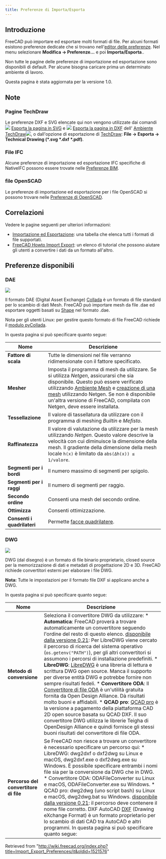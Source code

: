 ```yaml
---
title: Preferenze di Importa/Esporta
---
```

## Introduzione

FreeCAD può importare ed esportare molti formati di file. Per alcuni formati esistono preferenze dedicate che si trovano nell'[editor delle preferenze](/Preferences_Editor/it "Preferences Editor/it"). Nel menu selezionare **Modifica → Preferenze...** e poi **Importa/Esporta**..

Non tutte le pagine delle preferenze di importazione ed esportazione sono disponibili di default. Per alcune bisogna caricare prima un determinato ambiente di lavoro.

Questa pagina è stata aggiornata per la versione 1.0.

## Note

### Pagine TechDraw

Le preferenze DXF e SVG elencate qui non vengono utilizzate dai comandi ![](/images/TechDraw_ExportPageSVG.svg) [Esporta la pagina in SVG](/TechDraw_ExportPageSVG/it "TechDraw ExportPageSVG/it") e ![](/images/TechDraw_ExportPageDXF.svg) [Esporta la pagina in DXF](/TechDraw_ExportPageDXF/it "TechDraw ExportPageDXF/it") dell' [Ambiente TechDraw](/TechDraw_Workbench/it "TechDraw Workbench/it")![](/images/Workbench_TechDraw.svg), o dall'opzione di esportazione di [TechDraw](/TechDraw_Workbench/it "TechDraw Workbench/it"): **File → Esporta → Technical Drawing (\*.svg \*.dxf \*.pdf)**.

### File IFC

Alcune preferenze di importazione ed esportazione IFC specifiche di NativeIFC possono essere trovate nelle [Preferenze BIM](/BIM_Preferences/it "BIM Preferences/it").

### file OpenSCAD

Le preferenze di importazione ed esportazione per i file OpenSCAD si possono trovare nelle [Preferenze di OpenSCAD](/OpenSCAD_Preferences/it "OpenSCAD Preferences/it").

## Correlazioni

Vedere le pagine seguenti per ulteriori informazioni:

* [Importazione ed Esportazione](/Import_Export/it "Import Export/it"): una tabella che elenca tutti i formati di file supportati.
* [FreeCAD Howto Import Export](/FreeCAD_Howto_Import_Export "FreeCAD Howto Import Export"): un elenco di tutorial che possono aiutare gli utenti a convertire i dati da un formato all'altro.

## Preferenze disponibili

### DAE

![](/images/Preferences_Import-Export_Page_DAE.png)

Il formato DAE (Digital Asset Exchange) [Collada](https://it.wikipedia.org/wiki/COLLADA) è un formato di file standard per lo scambio di dati Mesh. FreeCAD può importare mesh da file .dae ed esportare oggetti basati su [Shape](/Part_Workbench/it "Part Workbench/it") nel formato .dae.

Nota per gli utenti Linux: per gestire questo formato di file FreeCAD richiede il [modulo pyCollada](/Extra_python_modules/it "Extra python modules/it").

In questa pagina si può specificare quanto segue:

| Nome | Descrizione |
| --- | --- |
| **Fattore di scala** | Tutte le dimensioni nel file verranno ridimensionate con il fattore specificato. |
| **Mesher** | Imposta il programma di mesh da utilizzare. Se si utilizza *Netgen*, assicurarsi che sia disponibile. Questo può essere verificato utilizzando  [Ambiente Mesh](/Mesh_Workbench/it "Mesh Workbench/it") e [creazione di una mesh](/Mesh_FromPartShape/it "Mesh FromPartShape/it") utilizzando Netgen. Se non è disponibile un'altra versione di FreeCAD, compilata con Netgen, deve essere installata. |
| **Tessellazione** | Il valore di tassellatura da utilizzare con il programma di meshing *Builtin* e *Mefisto*. |
| **Raffinatezza** | Il valore di valutazione da utilizzare per la mesh utilizzando *Netgen*. Questo valore descrive la velocità con cui diminuisce la dimensione della mesh. Il gradiente della dimensione della mesh locale `h(x)` è limitato da `abs(Δh(x)) ≤ 1/valore`. |
| **Segmenti per i bordi** | Il numero massimo di segmenti per spigolo. |
| **Segmenti per i raggi** | Il numero di segmenti per raggio. |
| **Secondo ordine** | Consenti una mesh del secondo ordine. |
| **Ottimizza** | Consenti ottimizzazione. |
| **Consenti i quadrilateri** | Permette [facce quadrilatere](https://en.wikipedia.org/wiki/Types_of_mesh#Two-dimensional). |

### DWG

![](/images/Preferences_Import-Export_Page_DWG.png)

DWG (dal disegno) è un formato di file binario proprietario, closed source per la memorizzazione di dati e metadati di progettazione 2D e 3D. FreeCAD richiede convertitori esterni per elaborare i file DWG.

**Nota:** Tutte le impostazioni per il formato file DXF si applicano anche a DWG.

In questa pagina si può specificare quanto segue:

| Nome | Descrizione |
| --- | --- |
| **Metodo di conversione** | Seleziona il convertitore DWG da utilizzare:  * **Automatica**: FreeCAD proverà a trovare automaticamente un convertitore seguendo l'ordine del resto di questo elenco. [disponibile dalla versione 0.21](/Release_notes_0.21/it "Release notes 0.21/it"): Per LibreDWG viene cercato il percorso di ricerca del sistema operativo (`os.getenv("PATH")`), per gli altri convertitori si assumono i percorsi di installazione predefiniti. * **LibreDWG**: [LibreDWG](https://www.gnu.org/software/libredwg/) è una libreria di lettura e scrittura DWG open source. Manca il supporto per diverse entità DWG e potrebbe fornire non sempre risultati fedeli. * **Convertitore ODA**: Il [Convertitore di file ODA](https://www.opendesign.com/guestfiles/oda_file_converter) è un'utilità gratuita fornita da Open Design Alliance. Dà risultati molto buoni e affidabili. * **QCAD pro**: [QCAD pro](https://qcad.org/en/qcad-command-line-tools#dwg2dwg) è la versione a pagamento della piattaforma CAD 2D open source basata su QCAD DXF. Il suo convertitore DWG utilizza le librerie Teigha di OpenDesign Alliance e quindi fornisce gli stessi buoni risultati del convertitore di file ODA. |
| **Percorso del convertitore di file** | Se FreeCAD non riesce a trovare un convertitore è necessario specificare un percorso qui:  * LibreDWG: dwg2dxf o dxf2dwg su Linux e macOS, dwg2dxf.exe o dxf2dwg.exe su Windows. È possibile specificare entrambi i nomi file sia per la conversione da DWG che in DWG. * Convertitore ODA: ODAFileConverter su Linux e macOS, ODAFileConverter.exe su Windows. * QCAD pro: dwg2dwg (uno script bash) su Linux e macOS, dwg2dwg.bat su Windows.   [disponibile dalla versione 0.21](/Release_notes_0.21/it "Release notes 0.21/it"): il percorso deve contenere il nome file corretto. DXF   AutoCAD [DXF](/DXF/it "DXF/it") (Drawing eXchange Format) è un formato proprietario per lo scambio di dati CAD tra AutoCAD e altri programmi.  In questa pagina si può specificare quanto segue:   | Nome | Descrizione | | --- | --- | | **Visualizza questa finestra di dialogo durante l'importazione e l'esportazione** | Se selezionato, questa finestra di dialogo delle preferenze verrà visualizzata durante l'importazione o l'esportazione di file DXF. | | **Usa il vecchio importatore python** | Se selezionato, viene utilizzato l'importatore Python, altrimenti il ​​più recente C++. L'importatore C++ è più veloce, ma non ha ancora tante funzionalità. L'importatore Python utilizza la preferenza **Modifica → Preferenze... → Draft → Impostazioni generali → Livello di precisione interno**. Per un risultato di importazione accurato, impostare questo valore su 8 o superiore. | | **Usa il vecchio esportatore python** | Se selezionato, viene utilizzato l'esportatore Python, altrimenti il ​​più recente C++. L'esportatore C++ è più veloce, ma non ha ancora tante funzionalità. | | **Consenti a FreeCAD di scaricare e aggiornare automaticamente le librerie DXF** | Selezionando questa opzione, consentirai a FreeCAD di scaricare il [convertitore Python](/FreeCAD_and_DXF_Import/it "FreeCAD and DXF Import/it") per l'importazione e l'esportazione DXF. Questo convertitore non può essere fornito in bundle con FreeCAD perché ha una licenza software diversa. | | **Importa** | Seleziona cosa verrà importato. Se **testi e quotature** è selezionato, i testi e gli [mtext](https://www.autodesk.com/techpubs/autocad/acad2000/dxf/mtext_dxf_06.htm) verranno anch'essi importati.  Se **punti** è selezionato, i punti verranno anch'essi importati.  Se **layout** è selezionato, verranno importati anche gli oggetti spazio carta.  Se **\*blocchi** è selezionato verranno importati anche i blocchi anonimi (che hanno nomi che iniziano con un \*).. | | **Crea** | Seleziona cosa verrà creato. Se si seleziona **forme semplici di Part**, verranno creati solo oggetti parte standard. Questo è il più veloce.  Se viene selezionato **Oggetti Draft**, gli oggetti Draft parametrici verranno creati quando possibile.  Se si seleziona **Sketch**, gli schizzi verranno creati quando possibile. | | **Fattore di scala da applicare a file importati** | Fattore di scala da applicare ai file DXF durante l'importazione. Il fattore è la conversione tra le unità del tuo file DXF e millimetri. Esempio: per i file in millimetri: 1, in centimetri: 10, in metri: 1000, in pollici: 25,4, in piedi: 304,8. | | **Utilizza i colori da file DXF** | Se selezionato, i colori verranno recuperati dagli oggetti DXF quando possibile. In caso contrario verranno applicati i colori predefiniti. | | **Unisci la geometria** | Se selezionato, FreeCAD proverà a unire oggetti coincidenti in fili. Nota che questo può richiedere del tempo! | | **Raggruppa gli strati (layer) in blocchi** | Se selezionato, gli oggetti degli stessi livelli verranno uniti in Blocchi Draft, che vengono visualizzati più velocemente, ma sono meno facilmente modificabili. | | **Usa la dimensione standard del font per i testi** | Se selezionato, i testi importati avranno la dimensione standard del [Testo Draft](/Draft_Text/it "Draft Text/it"), invece della dimensione che hanno nel documento DXF. | | **Usa i livelli** | Se selezionato, i livelli DXF verranno importati come [Layer Draft](/Draft_Layer/it "Draft Layer/it"). | | **Importa i bordi del tratteggio come wire** | Se selezionato, i bordi verranno convertiti in wire semplici. | | **Disegna le polilinee con spessore** | Se selezionata, quando le polilinee hanno una larghezza definita, verranno disegnate come wire chiusi con la larghezza corretta. | | **Tratta ellissi e spline come polilinee** | L'esportazione di ellissi e spline è scarsamente supportata. Utilizzare questa opzione per esportarli invece come polilinee. L'impostazione **Massimo segmento Spline** è quindi la lunghezza massima di ciascuno dei segmenti di polilinea. Se è impostato su **0**, l'intera spline viene trattata come un segmento rettilineo. | | **Esporta gli oggetti 3D come mesh poligonali multifaccia** | Se selezionato, tutti gli oggetti contenenti facce verranno esportati come polifacce 3D. | | **Esporta le viste di TechDraw come blocchi** | Se questa opzione è selezionata, le viste di TechDraw verranno esportate come blocchi. Questo potrebbe non riuscire per i modelli post DXF R12. | | **Proietta gli oggetti esportati lungo la direzione della vista corrente** | Se selezionato, gli oggetti esportati verranno proiettati per riflettere la direzione della vista corrente. Questa opzione funziona solo se viene utilizzato il vecchio esportatore python. |  IFC [Industry Foundation Classes](http://en.wikipedia.org/wiki/Industry_Foundation_Classes) (IFC) è un formato ad ampia diffusione per lo scambio di dati tra le applicazioni [BIM](https://it.wikipedia.org/wiki/Building_Information_Modeling). È usato in architettura e ingegneria.  Nota per gli utenti Linux: per gestire questo formato di file FreeCAD richiede il [Modulo IfcOpenShell](/Extra_python_modules/it "Extra python modules/it").   Importazione IFC   In questa pagina si può specificare quanto segue:   | Nome | Descrizione | | --- | --- | | **Mostra questa finestra durante l'importazione** | Se selezionata, questa finestra di dialogo delle preferenze verrà mostrata durante l'importazione di file IFC. | | **Visualizza i messaggi di debug** | Mostra messaggi di debug dettagliati durante l'importazione e l'esportazione di file IFC nella [Vista Report](/Report_view/it "Report view/it"). | | **Crea dei cloni quando gli oggetti condividono la geometria** | Gli oggetti IFC possono condividere una stessa definizione di geometria tra più oggetti, solo il loro posizionamento è diverso. Quando questa opzione è abilitata, i cloni vengono utilizzati per ottenere lo stesso risultato in FreeCAD. Un oggetto è l'oggetto base, gli altri sono cloni. | | **Numero di core da usare (sperimentale)** | Specificare il numero di core della CPU da utilizzare per l'importazione IFC. Il numero massimo dovrebbe essere inferiore al numero di core effettivamente disponibili. Usa **0** per disabilitare questa funzione. | | **Importa gli oggetti IFC di Arch come** | Cosa verrà creato in FreeCAD per gli oggetti IFC arch. | | **Importa gli oggetti struttura IFC come** | Cosa verrà creato in FreeCAD per gli oggetti struttura IFC. | | **Elemento radice** | Verranno importati solo i sottotipi dell'elemento specificato. Mantieni l'elemento predefinito [IfcProduct](http://standards.buildingsmart.org/IFC/RELEASE/IFC4/ADD1/HTML/schema/ifckernel/lexical/ifcproduct.htm) per importare tutti gli elementi dell'edificio. | | **Separa aperture** | Se selezionata, le aperture verranno importate come sottrazioni, altrimenti le forme dei muri avranno già le loro aperture sottratte. | | **Rileva le estrusioni** | Se selezionato, l'importatore proverà a rilevare le estrusioni. Nota che questo potrebbe rallentare le cose. | | **Dividi i muri multistrato** | Pareti divise composte da più strati. | | **Prefisso dei nomi con numero ID** | Se selezionato, i nomi degli oggetti saranno preceduti dal numero [IFC ID](http://standards.buildingsmart.org/IFC/RELEASE/IFC4/ADD1/HTML/schema/ifcutilityresource/lexical/ifcgloballyuniqueid.htm). | | **Unisci i materiali con lo stesso nome e lo stesso colore** | Se nel file IFC vengono trovati più materiali con lo stesso nome, verranno trattati come uno. | | **Importa le proprietà IFC nel foglio di calcolo** | Se selezionato, ogni oggetto avrà le sue [Proprietà IFC](http://standards.buildingsmart.org/IFC/RELEASE/IFC4/ADD1/HTML/schema/ifcpropertyresource/lexical/ifcproperty.htm) memorizzate in un oggetto foglio di calcolo. | | **Consenti forme non valide** | Se deselezionato le forme non valide non vengono importate. | | **Lista delle esclusioni** | Un elenco separato da virgole di [entità IFC](https://standards.buildingsmart.org/IFC/RELEASE/IFC4/ADD1/HTML/schema/toc-5.htm) da escludere dalle importazioni. | | **Adatta la vista durante l'importazione** | Adatta la vista durante l'importazione sugli oggetti importati. Questo rallenterà l'importazione, ma si può guardare l'importazione. | | **Importa le definizioni parametriche complete di FreeCAD, se disponibili** | Crea un modello parametrico completo durante l'importazione utilizzando le proprietà dell'oggetto FreeCAD memorizzate. Per ottenere le proprietà di FreeCAD, il modello deve essere stato esportato utilizzando l'opzione **Esporta il modello parametrico completo di FreeCAD**. | | **Sostituisci 'Progetto', 'Sito', 'Edificio' e 'Piano' con un 'Gruppo'** | Se selezionato, i gruppi verranno utilizzati per sostituire gli oggetti menzionati. |    Esportazione IFC   In questa pagina si può specificare quanto segue:   | Nome | Descrizione | | --- | --- | | **Mostra questa finestra durante l'esportazione** | Se selezionata, questa finestra di dialogo delle preferenze verrà mostrata durante l'esportazione di file IFC. | | **Tipo di esportazione** | Selezionare come esportare il modello: come **Modello standard**, **Analisi strutturale** o **Standard + strutturale**. | | **Forza l'esportazione come Brep** | Ad alcuni visualizzatori IFC non piacciono gli oggetti esportati come estrusioni. Usalo per forzare l'esportazione di tutti gli oggetti come geometria [BREP](https://en.wikipedia.org/wiki/Boundary_representation). Ma evita di esportare come Brep se possibile poiché ciò rende gli oggetti non parametrici. | | **Utilizza le opzioni di triangolazione DAE** | Utilizzare le opzioni di triangolazione impostate nella pagina delle opzioni DAE. | | **Unisci le facce complanari durante la triangolazione** | Le forme curve che non possono essere rappresentate come curve in IFC e vengono scomposte in facce piatte. Se questa opzione è selezionata, vengono eseguiti alcuni calcoli aggiuntivi per unire le facce complanari. | | **Memorizza l'ID univoco IFC negli oggetti FreeCAD** | Quando si esportano oggetti senza un [ID univoco](http://standards.buildingsmart.org/IFC/RELEASE/IFC4/ADD1/HTML/schema/ifcutilityresource/lexical/ifcgloballyuniqueid.htm) (UID), l'UID generato verrà archiviato all'interno del Oggetto di FreeCAD da riutilizzare la prossima volta che l'oggetto viene esportato. Ciò porta a differenze minori tra le versioni dei file. | | **Se è disponibile, utilizza il serializzatore ifcOpenShell** | [IFCOpenShell](/Extra_python_modules/it#IfcOpenShell "Extra python modules/it") è una libreria per i file IFC. La sua funzionalità "serializzatore" può produrre geometrie IFC valide da forme [OCC](/Glossary/it#OCC "Glossary/it"). Si noti che questa è ancora una funzionalità sperimentale. | | **Esporta gli oggetti 2D come IfcAnnotations** | Se selezionato, gli oggetti 2D verranno esportati come [IfcAnnotation](https://standards.buildingsmart.org/IFC/RELEASE/IFC4/ADD1/HTML/schema/ifcproductextension/lexical/ifcannotation.htm). | | **Esporta il modello parametrico completo di FreeCAD** | Se selezionato, tutte le proprietà degli oggetti di FreeCAD verranno memorizzate all'interno degli oggetti esportati, consentendo di ricreare un modello parametrico completo al momento della reimportazione utilizzando l'opzione**Importa le definizioni parametriche complete di FreeCAD, se disponibili**. | | **Riutilizza le entità simili** | Se selezionato, entità simili verranno utilizzate solo una volta nel file, se possibile. Ciò può ridurre notevolmente le dimensioni del file, ma lo renderà meno facilmente leggibile. | | **Disabilita IfcRectangleProfileDef** | Quando possibile, gli oggetti IFC che sono rettangoli estrusi verranno esportati come [IfcRectangleProfileDef](http://standards.buildingsmart.org/IFC/RELEASE/IFC4/ADD1/HTML/schema/ifcprofileresource/lexical/ifcrectangleprofiledef.htm). Per le applicazioni che hanno problemi con l'importazione di queste entità, selezionare questa opzione per assicurarsi che tutti i profili vengano invece esportati come [IfcArbitraryClosedProfileDef](http://standards.buildingsmart.org/IFC/RELEASE/IFC4/ADD1/HTML/schema/ifcprofileresource/lexical/ifcarbitaryclosedprofiledef.htm). | | **Rileva automaticamente ed esporta come casi standard quando applicabile** | Alcuni tipi di IFC come [IfcWall](https://standards.buildingsmart.org/IFC/RELEASE/IFC4/ADD1/HTML/schema/ifcsharedbldgelements/lexical/ifcwall.htm) o [/RELEASE/IFC4/ADD1/HTML/schema/ifcsharedbldgelements/lexical/ifcbeam.htm IfcBeam](https://standards.buildingsmart.org/IFC) hanno versioni standard speciali come [lexical/ifcwallstandardcase.htm IfcWallStandardCase](https://standards.buildingsmart.org/IFC/RELEASE/IFC4/ADD1/HTML/schema/ifcsharedbldgelements/) ​​o [IfcBeamStandardCase](https://standards.buildingsmart.org/IFC/RELEASE/IFC4/ADD1/HTML/schema/ifcsharedbldgelements/lexical/ifcbeamstandardcase.htm). Se questa opzione è selezionata, FreeCAD esporterà automaticamente tali oggetti come casi standard quando vengono soddisfatte le condizioni necessarie. | | **Aggiungi un sito predefinito se non si trova nel documento (non standard)** | Quando si esporta un file IFC, se non viene trovato alcun sito nel documento FreeCAD, ne viene aggiunto uno predefinito. Un sito non è obbligatorio secondo lo standard IFC, ma è prassi comune averne almeno uno nel file. | | **Aggiungi il piano dell'edificio predefinito se non ne viene trovato uno nel documento** | Quando si esporta un file IFC, se nel documento di FreeCAD non viene trovato alcun piano dell'edificio, ne viene aggiunto uno predefinito. Un piano dell'edificio non è obbligatorio secondo lo standard IFC, ma è pratica comune averne almeno uno nel file. | | **Unità file IFC** | Selezionare quali unità verranno utilizzate durante l'esportazione dei file IFC. | | Quando si esporta un file IFC, se non viene trovato alcun edificio nel documento FreeCAD, ne viene aggiunto uno predefinito. **Attenzione**: Lo standard IFC richiede almeno un edificio in ogni file. Disattivando questa opzione, si produrrà un file IFC non standard.  Tuttavia, in FreeCAD riteniamo che avere un edificio non dovrebbe essere obbligatorio e questa opzione è lì per avere la possibilità di dimostrare il nostro punto di vista. | | **Esporta gruppi nidificati come assiemi** | In FreeCAD è possibile nidificare gruppi all'interno di edifici o piani. Se questa opzione è disabilitata, i gruppi di FreeCAD verranno salvati come IfcGroups e aggregati alla struttura dell'edificio. L'aggregazione di elementi non edilizi come IfcGroups non è tuttavia raccomandata dagli standard IFC. È quindi anche possibile esportare questi gruppi come IfcElementAssemblies, che produce un file conforme a IFC. Tuttavia, in FreeCAD, crediamo che la nidificazione dei gruppi all'interno delle strutture dovrebbe essere possibile, e questa opzione è prevista per avere la possibilità di dimostrare il nostro punto di vista. |  IGES   Il formato di file [Initial Graphics Exchange Specification](https://it.wikipedia.org/wiki/IGES) (IGES) è un formato di file che consente lo scambio digitale di informazioni tra i sistemi CAD. Dopo la pubblicazione del formato di file [STEP](/Preferences_Editor#STEP "Preferences Editor"), lo sviluppo di IGES è stato interrotto nel 1996, ma è ancora supportato da molti programmi CAD. I file IGES hanno l'estensione .iges o .igs.  Questa pagina viene visualizzata solo se l'[Ambiente Part](/Part_Workbench/it "Part Workbench/it"), l'[Ambiente PartDesign](/PartDesign_Workbench/it "PartDesign Workbench/it") o l'[Ambiente OpenSCAD](/OpenSCAD_Workbench/it "OpenSCAD Workbench/it") è stato caricato nella sessione corrente di FreeCAD.  In questa pagina si può specificare quanto segue:   | Nome | Descrizione | | --- | --- | | **Unità per l'esportazione IGES** | Seleziona quale unità verrà utilizzata durante l'esportazione di file IGES. | | **Rappresenta solidi e shell come** | Seleziona la modalità di output di solidi e shell. Se **Gruppi di Superfici accorciate (tipo 144)** è selezionato, verranno esportati come [superfici accorciate](https://wiki.eclipse.org/IGES_file_Specification#Trimmed_Surface_.28Type_144.29).  Se si seleziona **Solidi (tipo 186) e Shell (tipo 514) in Modalità B-REP**, i solidi verranno esportati come [solidi manifold B-Rep](https://wiki.eclipse.org/IGES_file_Specification#Manifold_Solid_B-Rep_Object_.28Type_186.29), gli shell come [shells](https://wiki.eclipse.org/IGES_file_Specification#Shell_.28Type_514.29). | | **Salta le entità vuote** | Se selezionato, le [entità](https://wiki.eclipse.org/IGES_file_Specification#Entities) vuote non verranno importate. | | **Azienda** | Se non è vuoto, il testo inserito verrà utilizzato nell'intestazione del file IGES per l'azienda. | | **Autore** | Se non è vuoto, il testo inserito verrà utilizzato nell'intestazione del file IGES per l'autore. | | **Prodotto** | Se non è vuoto, il testo inserito verrà utilizzato nell'intestazione del file IGES del prodotto. |  INP   INP è il formato del file di input per il software FEM [Abaqus](https://en.wikipedia.org/wiki/Abaqus). Viene utilizzato per il risolutore [CalculiX](/FEM_CalculiX/it "FEM CalculiX/it") nell'[Ambiente FEM](/FEM_Workbench "FEM Workbench") .  Questa pagina viene mostrata solo se l'[Ambiente FEM](/FEM_Workbench "FEM Workbench")  è stato caricato nella sessione corrente di FreeCAD.  In questa pagina si può specificare quanto segue:   | Nome | Descrizione | | --- | --- | | **Quali elementi di mesh da esportare** | Seleziona quali elementi mesh devono essere esportati. Se è selezionato **Tutti**, tutti gli elementi verranno esportati.  Se viene selezionato **Massimo**, verranno esportati solo gli elementi più alti. Ciò significa volumi per una mesh volumetrica e facce per una mesh shell.  Se si seleziona **FEM**, verranno esportati solo gli elementi FEM. Ciò significa solo spigoli non appartenenti a facce e facce non appartenenti a volumi. | | **Esporta dati gruppo** | Se selezionato, vengono esportati anche i gruppi di mesh. Ogni vincolo e, se sono presenti materiali diversi, il materiale costituito da due gruppi di mesh, facce e nodi a cui viene applicato il vincolo o il materiale. |    Formati mesh   Le mesh sono un tipo speciale di oggetto 3D, composto da facce triangolari collegate ai loro [vertici](/Glossary#Vertex "Glossary") e bordi. Sono ampiamente utilizzati nella [produzione additiva](https://it.wikipedia.org/wiki/Stampa_3D). FreeCAD fornisce l'[Ambiente Mesh](/Mesh_Workbench/it "Mesh Workbench/it")  per creare e gestire le mesh. FreeCAD supporta diversi formati di file mesh.  Questa pagina viene visualizzata solo se l'[Ambiente Mesh](/Mesh_Workbench/it "Mesh Workbench/it")  è stato caricato nella sessione corrente di FreeCAD.  In questa pagina si può specificare quanto segue:   | Nome | Descrizione | | --- | --- | | **Massima deviazione della maglia** | Specifica della deviazione massima tra la mesh e l'oggetto. | | **Esporta i file AMF utilizzando la compressione** | Se selezionata, la compressione ZIP viene utilizzata durante la scrittura di un file mesh in formato AMF. | | **Esporta 3MF come tipo di modello** | Se selezionate, le mesh vengono sempre esportate come tipo di modello in formato 3MF, anche se non sono solidi. | | **Larghezza** | Larghezza della pagina dell'asintoto. | | **Altezza** | Altezza della pagina dell'asintoto. |  OCA   Il formato di file [OCA](https://groups.google.com/g/open_cad_format) è un progetto della comunità per creare un formato di file CAD gratuito, semplice e aperto. OCA è in gran parte basato sul formato file GCAD generato da [gCAD3D](http://www.gcad3d.org/). Entrambi i formati possono essere importati in FreeCAD e i file OCA esportati da FreeCAD possono essere aperti in gCAD3D.  In questa pagina si può specificare quanto segue:   | Nome | Descrizione | | --- | --- | | **Importa aree OCA** | Se selezionato, verranno importate anche le aree (facce 3D). |  STEP   Il formato di file [Standard for The Exchange of Product model data](https://it.wikipedia.org/wiki/ISO_10303) (STEP) è uno standard ISO per la rappresentazione interpretabile da computer e lo scambio di informazioni sulla produzione del prodotto. STEP è comunemente usato per scambiare dati 3D tra software CAD. I file STEP hanno l'estensione .step o .stp. Per i file compressi viene utilizzata l'estensione .stpz.  Questa pagina viene visualizzata solo se l'[Ambiente Part](/Part_Workbench/it "Part Workbench/it") , l'[Ambiente PartDesign](/PartDesign_Workbench/it "PartDesign Workbench/it")  o l'[Ambiente OpenSCAD](/OpenSCAD_Workbench/it "OpenSCAD Workbench/it")  è stato caricato nella sessione corrente di FreeCAD.  In questa pagina si può specificare quanto segue:   | Nome | Descrizione | | --- | --- | | **Scrivi curve rispetto al sistema di riferimento della superficie** | Se selezionato, le curve parametriche (curve nello spazio parametrico delle superfici) verranno scritte nel file STEP. Deselezionare l'opzione può essere utile per ridurre al minimo le dimensioni del file STEP risultante. | | **Esporta oggetti invisibili** | Deseleziona questa opzione per saltare l'oggetto invisibile durante l'esportazione, utile per le applicazioni CAD che non supportano lo stile STEP dell'invisibilità. | | **Esporta posizionamento singolo oggetto** | Seleziona questa opzione per mantenere le informazioni sul posizionamento durante l'esportazione di un singolo oggetto. Tieni presente che quando reimporti il ​​file STEP, il posizionamento verrà codificato nella geometria della forma, invece di mantenerlo all'interno della proprietà Placement. | | **Utilizzare il funzionamento dell'esportatore precedente** | Usa il funzionamento del vecchio esportatore. | | **Unità per l'esportazione STEP** | Selezionare quali unità verranno utilizzate durante l'esportazione di file STEP. | | **Schema** | Selezionare il protocollo dell'applicazione STEP (AP) da utilizzare per l'esportazione. **AP 203** è il protocollo per la progettazione 3D controllata di configurazione di parti meccaniche e assiemi.  **AP 214** è il protocollo per i dati fondamentali per i processi di progettazione meccanica automobilistica. | | **Attiva l'unione di composti STEP** | Se selezionata, verrà eseguita un'unione di [compound](/Glossary/it#Compound "Glossary/it") durante la lettura del file. Questo è più lento ma si traduce in dettagli più elevati. | | **Usa LinkGroup** | Seleziona questa opzione per utilizzare i contenitori del gruppo App::LinkGroup invece dei contenitori del gruppo App::Part. | | **Importa oggetti invisibili** | Selezionarlo per importare oggetti invisibili. | | **Riduci il numero di oggetti** | Riduci il numero di oggetti utilizzando le matrici di collegamento. | | **Espandi forma composta** | Espandi le forme composte con più solidi. | | **Mostra barra di avanzamento durante l'importazione** | Mostra una barra di avanzamento durante l'importazione. | | **Ignora nomi istanza** | Non utilizzare nomi di istanza. Utile per alcuni file STEP legacy con nomi di istanza generati automaticamente non significativi. - | **CodePage** | Qui è possibile specificare la codifica dei file STEP. | | **Modalità** | Seleziona la struttura del documento richiesta. Documento singolo  Assemblaggio per documento  Assemblaggio per documento nella sotto-directory  Oggetto per documento  **Oggetto per documento nella sottodirectory** | | **Azienda** | Se non è vuoto, il testo inserito verrà utilizzato nell'intestazione del file STEP per l'azienda. | | **Autore** | Se non è vuoto, il testo inserito verrà utilizzato nell'intestazione del file STEP per l'autore. | | **Prodotto** | Se non è vuoto, il testo inserito verrà utilizzato nell'intestazione del file STEP per il prodotto. |  SVG   [Scalable Vector Graphics](/SVG/it "SVG/it") (SVG) è un formato per [immagini vettoriali](https://it.wikipedia.org/wiki/Grafica_vettoriale) per la grafica bidimensionale. Un'immagine vettoriale può essere ridimensionata a qualsiasi dimensione senza perdere forma o dettagli. Un'immagine SVG può essere convertita in formati bitmap come PNG o JPEG per la stampa.  In questa pagina si può specificare quanto segue:   | Nome | Descrizione | | --- | --- | | **Stile d'importazione** | Seleziona come verranno importati i colori degli oggetti SVG e gli spessori delle linee. Se viene selezionato **Nessuno (più veloce)**, non verranno importate le impostazioni relative al colore o alla larghezza della linea.  Se viene selezionato **Usa colore e larghezza linea predefiniti**, FreeCAD utilizzerà il colore e la larghezza della linea predefiniti.  Se viene selezionato **Colore e larghezza di linea originali**, FreeCAD utilizzerà il colore e la larghezza di linea degli oggetti SVG. | | **Disattiva la scalatura delle unità** | Se selezionato, non si verificherà alcuna conversione di unità. Un'unità nel file SVG si tradurrà in un millimetro. | | **Stile di esportazione** | Seleziona come vengono esportati gli schizzi in SVG. Se viene selezionato **Tradotto (per stampa e visualizzazione)**, gli oggetti SVG vengono incapsulati in un gruppo che viene ridimensionato e spostato nella posizione corretta nel documento SVG per adattarsi a un'area stampabile.  Se viene selezionato **Raw (for CAM)**, gli oggetti SVG vengono posizionati così come sono - alle stesse coordinate del modello FreeCAD (esportazione 1:1). | | **Trasforma le linee bianche in linee nere** | Se selezionato, tutte le linee bianche appariranno in nero nell'SVG per una migliore leggibilità su sfondi bianchi. | | **Lunghezza massima del segmento per gli archi discretizzati** | Le versioni di [Open CASCADE](/Glossary/it#Open_CASCADE "Glossary/it") precedenti alla versione 6.8 non supportano la proiezione dell'arco. In questo caso gli archi verranno discretizzati in piccoli segmenti di linea. Questo valore è la lunghezza massima del segmento. |  VTK   Il [Visualization Toolkit](https://en.wikipedia.org/wiki/VTK) (VTK) è un sistema software open source disponibile gratuitamente per la computer grafica 3D, l'elaborazione delle immagini e la visualizzazione. I file VTK vengono utilizzati dall'[Ambiente FEM](/FEM_Workbench/it "FEM Workbench/it")  per il [post processing](/index.php?title=FEM_Post_Processing_based_on_VTK/it&action=edit&redlink=1 "FEM Post Processing based on VTK/it (page does not exist)") dei risultati della simulazione.  Questa pagina viene mostrata solo se l'[Ambiente FEM](/FEM_Workbench/it "FEM Workbench/it")  è stato caricato nella sessione corrente di FreeCAD.  In questa pagina si può specificare quanto segue:   | Nome | Descrizione | | --- | --- | | **Quale oggetto importare in** | Seleziona quali oggetti dovrebbero essere importati e come. Se viene selezionato **Oggetto risultato VTK**, verrà importato un oggetto risultato VTK FEM di FreeCAD (uguale all'oggetto che è stato esportato).  Se viene selezionato **Oggetto FEM mesh**, i risultati nel file VTK verranno omessi, verranno importati solo i dati mesh e verrà creato un oggetto mesh FEM di FreeCAD.  Se viene selezionato **Oggetto risultato FreeCAD**, i dati importati verranno convertiti in un oggetto Risultato FEM di FreeCAD. **Nota:** questa impostazione richiede i nomi esatti dei componenti dei risultati e quindi funziona correttamente solo con i file VTK esportati da FreeCAD. | |

Retrieved from "<http://wiki.freecad.org/index.php?title=Import_Export_Preferences/it&oldid=1521576>"